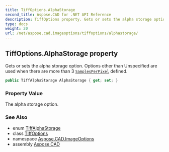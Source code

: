 ```yaml
---
title: TiffOptions.AlphaStorage
second_title: Aspose.CAD for .NET API Reference
description: TiffOptions property. Gets or sets the alpha storage option. Options other than Unspecified are used when there are more than 3 SamplesPerPixel defined
type: docs
weight: 20
url: /net/aspose.cad.imageoptions/tiffoptions/alphastorage/
---
```

## TiffOptions.AlphaStorage property

Gets or sets the alpha storage option. Options other than Unspecified are used when there are more than 3 [`SamplesPerPixel`](../samplesperpixel/) defined.

```csharp
public TiffAlphaStorage AlphaStorage { get; set; }
```

### Property Value

The alpha storage option.

### See Also

* enum [TiffAlphaStorage](../../../aspose.cad.fileformats.tiff.enums/tiffalphastorage/)
* class [TiffOptions](../)
* namespace [Aspose.CAD.ImageOptions](../../../aspose.cad.imageoptions/)
* assembly [Aspose.CAD](../../../)



